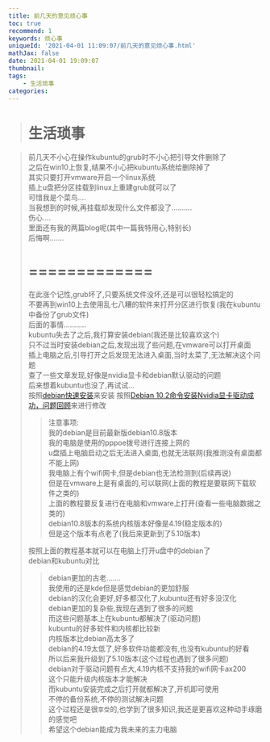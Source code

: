 ```yaml
---
title: 前几天的意见烦心事
toc: true
recommend: 1
keywords: 烦心事
uniqueId: '2021-04-01 11:09:07/前几天的意见烦心事.html'
mathJax: false
date: 2021-04-01 19:09:07
thumbnail:
tags:
    - 生活琐事
categories:
---
```

> # 生活琐事
<!-- more -->
> 前几天不小心在操作kubuntu的grub时不小心把引导文件删除了  
> 之后在win10上恢复,结果不小心把kubuntu系统给删除掉了  
> 其实只要打开vmware开启一个linux系统  
> 插上u盘把分区挂载到linux上重建grub就可以了  
> 可惜我是个菜鸟....  
> 当我想到的时候,再挂载却发现什么文件都没了..........  
> 伤心....  
> 里面还有我的两篇blog呢(其中一篇我特用心,特别长)  
> 后悔啊.......  
> # =============
> 在此涨个记性,grub坏了,只要系统文件没坏,还是可以很轻松搞定的  
> 不要再到win10上去使用乱七八糟的软件来打开分区进行恢复(我在kubuntu中备份了grub文件)  
> 后面的事情...........  
> kubuntu失去了之后,我打算安装debian(我还是比较喜欢这个)  
> 只不过当时安装debian之后,发现出现了些问题,在vmware可以打开桌面  
> 插上电脑之后,引导打开之后发现无法进入桌面,当时太菜了,无法解决这个问题  
> 查了一些文章发现,好像是nvidia显卡和debian默认驱动的问题  
> 后来想着kubuntu也没了,再试试...  
> 按照[debian快速安装](https://www.bilibili.com/video/BV14E411B7Ww)来安装
> 按照[Debian 10.2命令安装Nvidia显卡驱动成功，问题回顾](https://blog.csdn.net/qq_21595501/article/details/103705776)来进行修改
>> 注意事项:  
>> 我的debian是目前最新版debian10.8版本  
>> 我的电脑是使用的pppoe拨号进行连接上网的  
>> u盘插上电脑启动之后无法进入桌面,也就无法联网(我推测没有桌面都不能上网)  
>> 我电脑上有个wifi网卡,但是debian也无法检测到(后续再说)  
>> 但是在vmware上是有桌面的,可以联网(上面的教程是要联网下载软件之类的)  
>> 上面的教程要反复进行在电脑和vmware上打开(查看一些电脑数据之类的)  
>> debian10.8版本的系统内核版本好像是4.19(稳定版本的)  
>> 但是这个版本有点老了(我后来更新到了5.10版本)  
>>
> 按照上面的教程基本就可以在电脑上打开u盘中的debian了  
> debian和kubuntu对比  
>> debian更加的古老.......  
>> 我使用的还是kde但是感觉debian的更加舒服  
>> debian的汉化会更好,好多都汉化了,kubuntu还有好多没汉化  
>> debian更加的复杂些,我现在遇到了很多的问题  
>> 而这些问题基本上在kubuntu都解决了(驱动问题)  
>> kubuntu的好多软件和内核都比较新  
>> 内核版本比debian高太多了  
>> debian的4.19太低了,好多软件功能都没有,也没有kubuntu的好看  
>> 所以后来我升级到了5.10版本(这个过程也遇到了很多问题)  
>> debian对于驱动问题有点大,4.19内核不支持我的wifi网卡ax200  
>> 这个只能升级内核版本才能解决  
>> 而kubuntu安装完成之后打开就都解决了,开机即可使用  
>> 不停的备份系统,不停的测试解决问题  
>> 这个过程还是很`享受`的,也学到了很多知识,我还是更喜欢这种动手琢磨的感觉吧  
>> 希望这个debian能成为我未来的主力电脑  